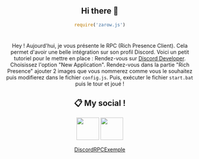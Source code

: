 <div align="center">

## Hi there 👋
```js
require('zarow.js')
```
#

Hey ! Aujourd'hui, je vous présente le RPC (Rich Presence Client). Cela permet d'avoir une belle intégration sur son profil Discord.
Voici un petit tutoriel pour le mettre en place :
Rendez-vous sur [Discord Developer](https://discord.com/developers/applications).
Choisissez l'option "New Application".
Rendez-vous dans la partie "Rich Presence" ajouter 2 images que vous nommerez comme vous le souhaitez puis modifierez dans le fichier `config.js`. Puis, exécuter le fichier `start.bat` puis le tour et joué !
 
## 📋 My social !

<a href="https://discord.com/users/372771862960275456"><img src="https://i.imgur.com/7GB2pPW.png" height="60px"></a>
<a href="https://github.com/Zarow-01/"><img src="https://i.imgur.com/Jf9shUY.png" height="60px"></a>
 
 [DiscordRPCExemple](https://user-images.githubusercontent.com/102884028/229316632-0b10570c-da66-4591-ac04-f1b272bb702f.png)
</div>
